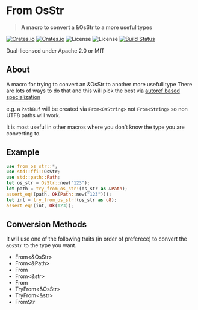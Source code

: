 # From OsStr

> **A macro to convert a &OsStr to a more useful types**

[![Crates.io](https://img.shields.io/crates/v/from-os-str?style=flat-square)](https://crates.io/crates/from-os-str)
[![Crates.io](https://img.shields.io/crates/d/from-os-str?style=flat-square)](https://crates.io/crates/from-os-str)
![License](https://img.shields.io/badge/license-Apache%202.0-blue?style=flat-square)
![License](https://img.shields.io/badge/license-MIT-blue?style=flat-square)
[![Build Status](https://img.shields.io/github/workflow/status/aj-bagwell/from-os-str/CI/master?style=flat-square)](https://github.com/aj-bagwell/from-os-str/actions/workflows/ci.yml?query=branch%3Amaster)

Dual-licensed under Apache 2.0 or MIT

## About

A macro for trying to convert an &OsStr to another more usefull type
There are lots of ways to do that and this will pick the best via
[autoref based specialization](https://lukaskalbertodt.github.io/2019/12/05/generalized-autoref-based-specialization.html)

e.g. a `PathBuf` will be created via `From<OsString>` not `From<String>` so non UTF8 paths
will work.

It is most useful in other macros where you don't know the type you are converting to.

## Example

```rust
use from_os_str::*;
use std::ffi::OsStr;
use std::path::Path;
let os_str = OsStr::new("123");
let path = try_from_os_str!(os_str as &Path);
assert_eq!(path, Ok(Path::new("123")));
let int = try_from_os_str!(os_str as u8);
assert_eq!(int, Ok(123));
```

## Conversion Methods

It will use one of the following traits (in order of preferece) to convert the `&OsStr` to the type you want.

* From<&OsStr>
* From<&Path>
* From<OsString>
* From<&str>
* From<String>
* TryFrom<&OsStr>
* TryFrom<&str>
* FromStr
